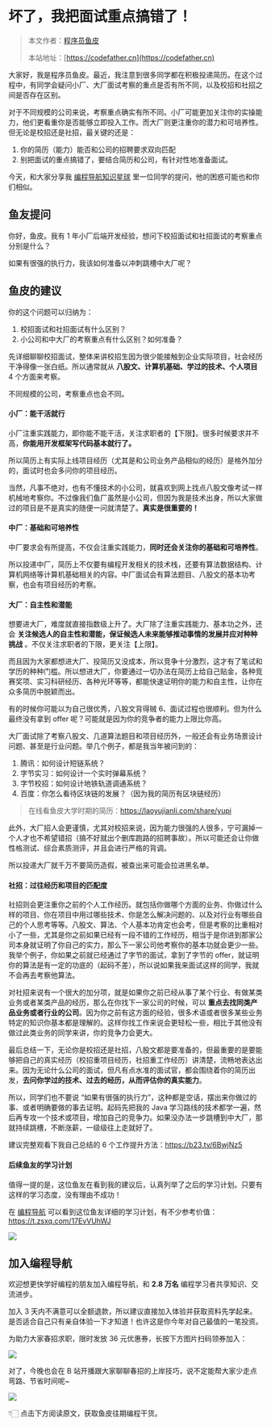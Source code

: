 # 坏了，我把面试重点搞错了！

> 本文作者：[程序员鱼皮](https://yuyuanweb.feishu.cn/wiki/Abldw5WkjidySxkKxU2cQdAtnah)
>
> 本站地址：[https://codefather.cn](https://codefather.cn)

大家好，我是程序员鱼皮。最近，我注意到很多同学都在积极投递简历。在这个过程中，有同学会疑问小厂、大厂面试考察的重点是否有所不同，以及校招和社招之间是否存在区别。

对于不同规模的公司来说，考察重点确实有所不同。小厂可能更加关注你的实操能力，他们更看重你是否能够立即投入工作。而大厂则更注重你的潜力和可培养性。但无论是校招还是社招，最关键的还是：

1. 你的简历（能力）能否和公司的招聘要求双向匹配
2. 别把面试的重点搞错了，要结合简历和公司，有针对性地准备面试。

今天，和大家分享我 [编程导航知识星球](https://mp.weixin.qq.com/s/5pt0nOTGb3g3Uf9kf-f31Q) 里一位同学的提问，他的困惑可能也和你们相似。



## 鱼友提问

你好，鱼皮。我有 1 年小厂后端开发经验，想问下校招面试和社招面试的考察重点分别是什么？

如果有很强的执行力，我该如何准备以冲刺跳槽中大厂呢？



## 鱼皮的建议

你的这个问题可以归纳为：

1. 校招面试和社招面试有什么区别？
2. 小公司和中大厂的考察重点有什么区别？如何准备？



先详细聊聊校招面试，整体来讲校招生因为很少能接触到企业实际项目，社会经历干净得像一张白纸。所以通常就从 **八股文、计算机基础、学过的技术、个人项目** 4 个方面来考察。

不同规模的公司，考察重点也会不同。



#### 小厂：能干活就行

小厂注重实践能力，即你能不能干活，关注求职者的【下限】。很多时候要求并不高，**你能用开发框架写代码基本就行了。**

所以简历上有实际上线项目经历（尤其是和公司业务产品相似的经历）是格外加分的，面试时也会多问你的项目经历。

当然，凡事不绝对，也有不懂技术的小公司，就喜欢到网上找点八股文像考试一样机械地考察你。不过像我们鱼厂虽然是小公司，但因为我是技术出身，所以大家做过的项目是不是真实的随便一问就清楚了。**真实是很重要的！**



#### 中厂：基础和可培养性

中厂要求会有所提高，不仅会注重实践能力，**同时还会关注你的基础和可培养性**。

所以投递中厂，简历上不仅要有编程开发相关的技术栈，还要有算法数据结构、计算机网络等计算机基础相关的内容。中厂面试会有算法题目、八股文的基本功考察，也会有项目经历的考察。



#### 大厂：自主性和潜能

想要进大厂，难度就直接指数级上升了。大厂除了注重实践能力、基本功之外，还会 **关注候选人的自主性和潜能，保证候选人未来能够推动事情的发展并应对种种挑战** 。不仅关注求职者的下限，更关注【上限】。

而且因为大家都想进大厂、投简历又没成本，所以竞争十分激烈，这才有了笔试和学历的种种门槛。所以想进大厂，你要通过一切办法在简历上给自己贴金，各种竞赛奖项、实习科研经历、各种光环等等，都能快速证明你的能力和自主性，让你在众多简历中脱颖而出。

有的时候你可能以为自己很优秀，八股文背得贼 6、面试过程也很顺利。但为什么最终没有拿到 offer 呢？可能就是因为你的竞争者的能力上限比你高。

大厂面试除了考察八股文、几道算法题目和项目经历外，一般还会有业务场景设计问题、甚至是行业问题。举几个例子，都是我当年被问到的：

1. 腾讯：如何设计短链系统？
2. 字节实习：如何设计一个实时弹幕系统？
3. 字节校招：如何设计地铁轨道调通系统？
4. 百度：你怎么看待区块链的发展？（因为我的简历有区块链经历）



> 在线看鱼皮大学时期的简历：https://laoyujianli.com/share/yupi



此外，大厂招人会更谨慎，尤其对校招来说，因为能力很强的人很多，宁可漏掉一个人才也不希望错招（搞不好就出个删库跑路的招聘事故）。所以可能还会让你做性格测试、综合素质测评，并且会进行严格的背调。

所以投递大厂就千万不要简历造假，被查出来可能会拉进黑名单。



#### 社招：过往经历和项目的匹配度

社招则会更注重你之前的个人工作经历。就包括你做哪个方面的业务、你做过什么样的项目、你在项目中用过哪些技术、你是怎么解决问题的、以及对行业有哪些自己的个人思考等等。八股文、算法、个人基本功肯定也会考，但是考察的比重相对小了一些，尤其是你之前如果已经有一段不错的工作经历，相当于是你进到那家公司本身就证明了你自己的实力，那么下一家公司他考察你的基本功就会更少一些。我举个例子，你如果之前就已经通过了字节的面试，拿到了字节的 offer，就证明你的算法是有一定的功底的（起码不差），所以说如果我来面试这样的同学，我就不会再去考察他算法。

对社招来说有一个很大的加分项，就是如果你之前已经从事了某个行业、有做某类业务或者某类产品的经历，那么在你找下一家公司的时候，可以 **重点去找同类产品业务或者行业的公司**。因为你之前有这方面的经验，很多术语或者很多某些业务特定的知识你基本都是理解的。这样你找工作来说会更轻松一些，相比于其他没有做过此类业务的同学来讲，你的竞争力会更大。

最后总结一下，无论你是校招还是社招，八股文都是要准备的，但最重要的是要能够把自己的真实经历（校招重项目经历，社招重工作经历）讲清楚，流畅地表达出来。因为无论什么公司的面试，但凡有点水准的面试官，都会围绕着你的简历出发，**去问你学过的技术、过去的经历，从而评估你的真实能力**。

所以，同学们也不要说 “如果有很强的执行力”，这种都是空话，摆出来你做过的事、或者明确要做的事去证明。起码先把我的 Java 学习路线的技术都学一遍，然后再专攻一个技术或项目，增加自己的竞争力。如果没办法一步跳槽到中大厂，那就持续跳槽，不断涨薪，一级级往上走就好了。



建议完整观看下我自己总结的 6 个工作提升方法：https://b23.tv/6BwjNz5



#### 后续鱼友的学习计划

值得一提的是，这位鱼友在看到我的建议后，认真列举了之后的学习计划。只要有这样的学习态度，没有理由不成功！

在 [编程导航](https://mp.weixin.qq.com/s/5pt0nOTGb3g3Uf9kf-f31Q) 可以看到这位鱼友详细的学习计划，有不少参考价值：https://t.zsxq.com/17EvVUhWJ

![](https://pic.yupi.icu/1/%E4%BC%81%E4%B8%9A%E5%BE%AE%E4%BF%A1%E6%88%AA%E5%9B%BE_d9c47048-5878-4047-9f81-3867f47e9a1c.png)



## 加入编程导航

欢迎想更快学好编程的朋友加入编程导航，和 **2.8 万名** 编程学习者共享知识、交流进步。

加入 3 天内不满意可以全额退款，所以建议直接加入体验并获取资料先学起来。是否适合自己只有亲自体验一下才知道！也许这是你今年对自己最值的一笔投资。

为助力大家春招求职，限时发放 36 元优惠券，长按下方图片扫码领券加入：

![](https://pic.yupi.icu/1/%E6%98%9F%E7%90%83%E4%BC%98%E6%83%A0%E5%88%B8%20(6).png)

对了，今晚也会在 B 站开播跟大家聊聊春招的上岸技巧，说不定能帮大家少走点弯路、节省时间呢~

![](https://pic.yupi.icu/1/image-20240305170142642.png)

👇🏻 点击下方阅读原文，获取鱼皮往期编程干货。
